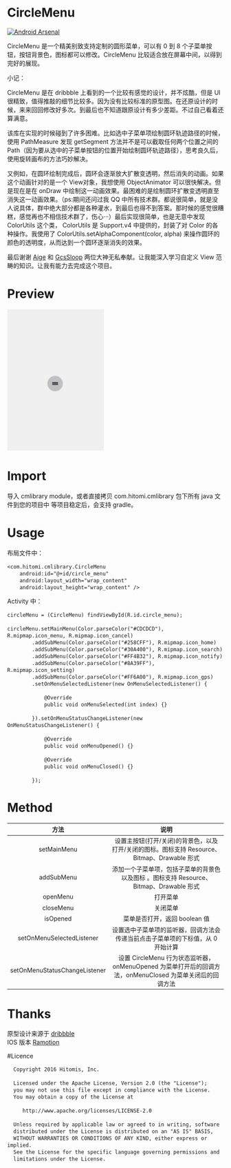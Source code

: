 # CircleMenu

[![Android Arsenal](https://img.shields.io/badge/Android%20Arsenal-CircleMenu-brightgreen.svg?style=flat)](http://android-arsenal.com/details/1/4631)

CircleMenu 是一个精美别致支持定制的圆形菜单，可以有 0 到 8 个子菜单按钮，按钮背景色，图标都可以修改。CircleMenu 比较适合放在屏幕中间，以得到完好的展现。

小记：<br/>

   CircleMenu 是在 dribbble 上看到的一个比较有感觉的设计，并不炫酷，但是 UI 很精致，值得推敲的细节比较多。因为没有比较标准的原型图。在还原设计的时候，来来回回修改好多次。到最后也不知道跟原设计有多少差距。不过自己看着还算满意。

   该库在实现的时候碰到了许多困难。比如选中子菜单项绘制圆环轨迹路径的时候，使用 PathMeasure 发现 getSegment 方法并不是可以截取任何两个位置之间的 Path（因为要从选中的子菜单按钮的位置开始绘制圆环轨迹路径），思考良久后，使用旋转画布的方法巧妙解决。

   又例如，在圆环绘制完成后，圆环会逐渐放大扩散变透明，然后消失的动画。如果这个动画针对的是一个 View对象，我想使用 ObjectAnimator 可以很快解决。但是现在是在 onDraw 中绘制这一动画效果。最困难的是绘制圆环扩散变透明直至消失这一动画效果。（ps:期间还问过我 QQ 中所有技术群。都说很简单，就是没人说具体，群中绝大部分都是各种灌水，到最后也得不到答案。那时候的感觉很糟糕，感觉再也不相信技术群了，伤心···）最后实现很简单，也是无意中发现 ColorUtils 这个类， ColorUtils 是 Support.v4 中提供的，封装了对 Color 的各种操作。我使用了 ColorUtils.setAlphaComponent(color, alpha) 来操作圆环的颜色的透明度，从而达到一个圆环逐渐消失的效果。

   最后谢谢 [Aige](http://blog.csdn.net/aigestudio?viewmode=contents) 和 [GcsSloop](http://www.gcssloop.com/#blog) 两位大神无私奉献。让我能深入学习自定义 View 范畴的知识。让我有能力去完成这个项目。


# Preview

<img src="preview/circle_menu.gif"/>


# Import

导入 cmlibrary module，或者直接拷贝 com.hitomi.cmlibrary 包下所有 java 文件到您的项目中
等项目稳定后，会支持 gradle。

# Usage

布局文件中：

    <com.hitomi.cmlibrary.CircleMenu
        android:id="@+id/circle_menu"
        android:layout_width="wrap_content"
        android:layout_height="wrap_content" />

Activity 中：

    circleMenu = (CircleMenu) findViewById(R.id.circle_menu);

    circleMenu.setMainMenu(Color.parseColor("#CDCDCD"), R.mipmap.icon_menu, R.mipmap.icon_cancel)
            .addSubMenu(Color.parseColor("#258CFF"), R.mipmap.icon_home)
            .addSubMenu(Color.parseColor("#30A400"), R.mipmap.icon_search)
            .addSubMenu(Color.parseColor("#FF4B32"), R.mipmap.icon_notify)
            .addSubMenu(Color.parseColor("#8A39FF"), R.mipmap.icon_setting)
            .addSubMenu(Color.parseColor("#FF6A00"), R.mipmap.icon_gps)
            .setOnMenuSelectedListener(new OnMenuSelectedListener() {

                @Override
                public void onMenuSelected(int index) {}

            }).setOnMenuStatusChangeListener(new OnMenuStatusChangeListener() {

                @Override
                public void onMenuOpened() {}

                @Override
                public void onMenuClosed() {}

            });

# Method

| 方法 | 说明 |
| :--: | :--: |
| setMainMenu | 设置主按钮(打开/关闭)的背景色，以及打开/关闭的图标。图标支持 Resource、Bitmap、Drawable 形式 |
| addSubMenu | 添加一个子菜单项，包括子菜单的背景色以及图标 。图标支持 Resource、Bitmap、Drawable 形式|
| openMenu | 打开菜单 |
| closeMenu | 关闭菜单 |
| isOpened | 菜单是否打开，返回 boolean 值 |
| setOnMenuSelectedListener | 设置选中子菜单项的监听器，回调方法会传递当前点击子菜单项的下标值，从 0 开始计算 |
| setOnMenuStatusChangeListener | 设置 CircleMenu 行为状态监听器，onMenuOpened 为菜单打开后的回调方法，onMenuClosed 为菜单关闭后的回调方法 |


# Thanks

   原型设计来源于 [dribbble](https://dribbble.com/shots/2534780-Circle-Menu-Swift-Open-Source)<br/>
   IOS 版本 [Ramotion](https://github.com/Ramotion/circle-menu)

#Licence

      Copyright 2016 Hitomis, Inc.

      Licensed under the Apache License, Version 2.0 (the "License");
      you may not use this file except in compliance with the License.
      You may obtain a copy of the License at

         http://www.apache.org/licenses/LICENSE-2.0

      Unless required by applicable law or agreed to in writing, software
      distributed under the License is distributed on an "AS IS" BASIS,
      WITHOUT WARRANTIES OR CONDITIONS OF ANY KIND, either express or implied.
      See the License for the specific language governing permissions and
      limitations under the License.
 


